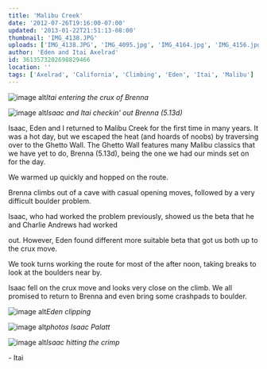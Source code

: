 ```yaml
---
title: 'Malibu Creek'
date: '2012-07-26T19:16:00-07:00'
updated: '2013-01-22T21:51:13-08:00'
thumbnail: 'IMG_4138.JPG'
uploads: ['IMG_4138.JPG', 'IMG_4095.jpg', 'IMG_4164.jpg', 'IMG_4156.jpg', 'IMG_4084.JPG']
author: 'Eden and Itai Axelrad'
id: 3613573202698829466
location: ''
tags: ['Axelrad', 'California', 'Climbing', 'Eden', 'Itai', 'Malibu']
---
```


![image alt](uploads/IMG_4138.JPG)*Itai entering the crux of Brenna*

![image alt](http://4.bp.blogspot.com/-iO0a2sffGBI/UBHvRDnFA3I/AAAAAAAAASU/v5bUlOVm-hg/s400/IMG_4095.jpg)*Isaac and Itai checkin' out Brenna (5.13d)*

Isaac, Eden and I returned to Malibu Creek for the first time in many years. It was a hot day, but we escaped the heat (and hoards of noobs) by traversing over to the Ghetto Wall. The Ghetto Wall features many Malibu classics that we have yet to do, Brenna (5.13d), being the one we had our minds set on for the day.

We warmed up quickly and hopped on the route.

Brenna climbs out of a cave with casual opening moves, followed by a very difficult boulder problem.

Isaac, who had worked the problem previously, showed us the beta that he and Charlie Andrews had worked

out. However, Eden found different more suitable beta that got us both up to the crux move.

We took turns working the route for most of the after noon, taking breaks to look at the boulders near by.

Isaac fell on the crux move and looks very close on the climb. We all promised to return to Brenna and even bring some crashpads to boulder.

![image alt](uploads/IMG_4164.jpg)*Eden clipping*

![image alt](http://3.bp.blogspot.com/-7eG06Yoe7cI/UBHwR937CRI/AAAAAAAAASo/qbSnommBMp0/s400/IMG_4156.jpg)*photos Isaac Palatt*

![image alt](uploads/IMG_4084.JPG)*Isaac hitting the crimp*

\- Itai
